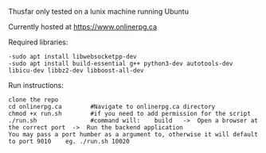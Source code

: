 Thusfar only tested on a lunix machine running Ubuntu

Currently hosted at https://www.onlinerpg.ca

Required libraries:

    -sudo apt install libwebsocketpp-dev
    -sudo apt install build-essential g++ python3-dev autotools-dev libicu-dev libbz2-dev libboost-all-dev

Run instructions:

    clone the repo
    cd onlinerpg.ca        #Navigate to onlinerpg.ca directory
    chmod +x run.sh        #if you need to add permission for the script
    ./run.sh               #command will:    build   ->  Open a browser at the correct port  ->  Run the backend application
    You may pass a port humber as a argument to, otherwise it will default to port 9010    eg. ./run.sh 10020

